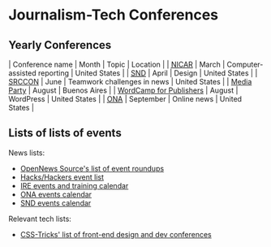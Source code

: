 # Journalism-Tech Conferences

## Yearly Conferences

| Conference name | Month | Topic | Location |
| [<abbr title="Investigative Reporters and Editors' Computer Assisted Reporting conference">NICAR</abbr>](https://www.ire.org/conferences) | March | Computer-assisted reporting | United States |
| [<abbr title="Society for News Design">SND</abbr>](https://www.snd.org/training/) | April | Design | United States |
| [SRCCON](https://srccon.org/) | June | Teamwork challenges in news | United States |
| [Media Party](http://mediaparty.info/en/) | August | Buenos Aires |
| [WordCamp for Publishers](https://twitter.com/wcpublishers/) | August | WordPress | United States |
| [<abbr title="Online News Association">ONA</abbr>](https://journalists.org/events/) | September | Online news | United States |

## Lists of lists of events

News lists:
- [OpenNews Source's list of event roundups](https://source.opennews.org/articles/tags/events/)
- [Hacks/Hackers event list](https://hackshackers.com/)
- [IRE events and training calendar](https://www.ire.org/events-and-training)
- [ONA events calendar](https://journalists.org/events/)
- [SND events calendar](https://www.snd.org/industry-events/)

Relevant tech lists:
- [CSS-Tricks' list of front-end design and dev conferences](https://conferences.css-tricks.com/)
